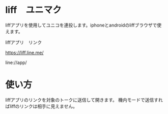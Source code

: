 # liff　ユニマク
liffアプリを使用してユニコを連投します。iphoneとandroidのliffブラウザで使えます。

liffアプリ　リンク

https://liff.line.me/

line://app/
# 使い方
liffアプリのリンクを対象のトークに送信して開きます。
機内モードで送信すればliffのリンクは相手に見えません。

